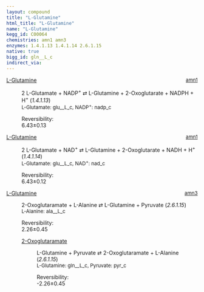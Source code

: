 ```yaml
---
layout: compound
title: "L-Glutamine"
html_title: "L-Glutamine"
name: "L-Glutamine"
kegg_id: C00064
chemistries: amn1 amn3
enzymes: 1.4.1.13 1.4.1.14 2.6.1.15
native: true
bigg_id: gln__L_c
indirect_via:
---
```

<dl><dt class="rs-product"><a class="link-dark" data-bs-html="true" data-bs-title="KEGG: C00064" data-bs-toggle="tooltip" href="{{ site.url }}{{ site.baseurl }}/compounds/C00064">L-Glutamine</a><span style="float: right; max-width: 40%"><a class="link-dark opacity-50" href="{{ site.url }}{{ site.baseurl }}/chemistries/amn1" style="font-size: small; word-wrap: anywhere;">amn1</a></span></dt><dd><p>2 L-Glutamate + NADP<sup>+</sup> ⇄ L-Glutamine + 2-Oxoglutarate + NADPH + H<sup>+</sup> (<i>1.4.1.13</i>)<br/><span style="font-size: small;"><span data-bs-html="true" data-bs-title="KEGG: C00025" data-bs-toggle="tooltip">L-Glutamate</span>: glu__L_c, <span data-bs-html="true" data-bs-title="KEGG: C00006" data-bs-toggle="tooltip">NADP<sup>+</sup></span>: nadp_c</span><br/><div class="reversibility_info">Reversibility: <div class="progress"><div aria-valuemax="100" aria-valuemin="0" aria-valuenow="0" class="progress-bar bg-success" role="progressbar" style="width: 0%"></div></div><span>6.43±0.13</span><div class="progress"><div aria-valuemax="10" aria-valuemin="0" aria-valuenow="6.425956571539923" class="progress-bar bg-danger" role="progressbar" style="width: 64.26%"></div><div aria-valuemax="10" aria-valuemin="0" aria-valuenow="6.425956571539923" class="progress-bar bg-warning" role="progressbar" style="width: 1.27%"></div></div></div></p><dl></dl></dd></dl><dl><dt class="rs-product"><a class="link-dark" data-bs-html="true" data-bs-title="KEGG: C00064" data-bs-toggle="tooltip" href="{{ site.url }}{{ site.baseurl }}/compounds/C00064">L-Glutamine</a><span style="float: right; max-width: 40%"><a class="link-dark opacity-50" href="{{ site.url }}{{ site.baseurl }}/chemistries/amn1" style="font-size: small; word-wrap: anywhere;">amn1</a></span></dt><dd><p>2 L-Glutamate + NAD<sup>+</sup> ⇄ L-Glutamine + 2-Oxoglutarate + NADH + H<sup>+</sup> (<i>1.4.1.14</i>)<br/><span style="font-size: small;"><span data-bs-html="true" data-bs-title="KEGG: C00025" data-bs-toggle="tooltip">L-Glutamate</span>: glu__L_c, <span data-bs-html="true" data-bs-title="KEGG: C00003" data-bs-toggle="tooltip">NAD<sup>+</sup></span>: nad_c</span><br/><div class="reversibility_info">Reversibility: <div class="progress"><div aria-valuemax="100" aria-valuemin="0" aria-valuenow="0" class="progress-bar bg-success" role="progressbar" style="width: 0%"></div></div><span>6.43±0.12</span><div class="progress"><div aria-valuemax="10" aria-valuemin="0" aria-valuenow="6.425668110656219" class="progress-bar bg-danger" role="progressbar" style="width: 64.26%"></div><div aria-valuemax="10" aria-valuemin="0" aria-valuenow="6.425668110656219" class="progress-bar bg-warning" role="progressbar" style="width: 1.21%"></div></div></div></p><dl></dl></dd></dl><dl><dt class="rs-product"><a class="link-dark" data-bs-html="true" data-bs-title="KEGG: C00064" data-bs-toggle="tooltip" href="{{ site.url }}{{ site.baseurl }}/compounds/C00064">L-Glutamine</a><span style="float: right; max-width: 40%"><a class="link-dark opacity-50" href="{{ site.url }}{{ site.baseurl }}/chemistries/amn3" style="font-size: small; word-wrap: anywhere;">amn3</a></span></dt><dd><p>2-Oxoglutaramate + L-Alanine ⇄ L-Glutamine + Pyruvate (<i>2.6.1.15</i>)<br/><span style="font-size: small;"><span data-bs-html="true" data-bs-title="KEGG: C00041" data-bs-toggle="tooltip">L-Alanine</span>: ala__L_c</span><br/><div class="reversibility_info">Reversibility: <div class="progress"><div aria-valuemax="100" aria-valuemin="0" aria-valuenow="0" class="progress-bar bg-success" role="progressbar" style="width: 0%"></div></div><span>2.26±0.45</span><div class="progress"><div aria-valuemax="10" aria-valuemin="0" aria-valuenow="2.264548636282068" class="progress-bar bg-danger" role="progressbar" style="width: 22.65%"></div><div aria-valuemax="10" aria-valuemin="0" aria-valuenow="2.264548636282068" class="progress-bar bg-warning" role="progressbar" style="width: 4.50%"></div></div></div></p><dl><dt><a class="link-dark" data-bs-html="true" data-bs-title="KEGG: C00940" data-bs-toggle="tooltip" href="{{ site.url }}{{ site.baseurl }}/compounds/C00940">2-Oxoglutaramate</a><span style="float: right; max-width: 40%"><a class="link-dark opacity-50" href="{{ site.url }}{{ site.baseurl }}/chemistries/None" style="font-size: small; word-wrap: anywhere;"></a></span></dt><dd><p>L-Glutamine + Pyruvate ⇄ 2-Oxoglutaramate + L-Alanine (<i>2.6.1.15</i>)<br/><span style="font-size: small;"><span data-bs-html="true" data-bs-title="KEGG: C00064" data-bs-toggle="tooltip">L-Glutamine</span>: gln__L_c, <span data-bs-html="true" data-bs-title="KEGG: C00022" data-bs-toggle="tooltip">Pyruvate</span>: pyr_c</span><br/><div class="reversibility_info">Reversibility: <div class="progress" style="flex-direction: row-reverse;"><div aria-valuemax="10" aria-valuemin="0" aria-valuenow="-2.264548636282085" class="progress-bar bg-success" role="progressbar" style="width: 22.65%"></div><div aria-valuemax="10" aria-valuemin="0" aria-valuenow="-2.264548636282085" class="progress-bar bg-warning" role="progressbar" style="width: 4.50%"></div></div><span>-2.26±0.45</span><div class="progress"><div aria-valuemax="10" aria-valuemin="0" aria-valuenow="-2.264548636282085" class="progress-bar bg-danger" role="progressbar" style="width: 0%"></div></div></div></p><dl></dl></dd></dl></dd></dl>